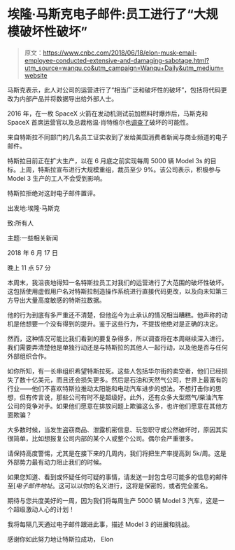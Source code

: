 # 埃隆·马斯克电子邮件:员工进行了“大规模破坏性破坏”

> 原文：<https://www.cnbc.com/2018/06/18/elon-musk-email-employee-conducted-extensive-and-damaging-sabotage.html?utm_source=wanqu.co&utm_campaign=Wanqu+Daily&utm_medium=website>

马斯克表示，此人对公司的运营进行了“相当广泛和破坏性的破坏”，包括将代码更改为内部产品并将数据导出给外部人士。

2016 年，在一枚 SpaceX 火箭在发动机测试前加燃料时爆炸后，马斯克和 SpaceX 首席运营官以及总裁格温·肖特维尔也[调查了](http://spacenews.com/spacexs-musk-says-sabotage-unlikely-cause-of-sept-1-explosion-but-still-a-worry/)破坏的可能性。

来自特斯拉不同部门的几名员工证实收到了发给美国消费者新闻与商业频道的电子邮件。

特斯拉目前正在扩大生产，以在 6 月底之前实现每周 5000 辆 Model 3s 的目标。上周，特斯拉宣布进行大规模重组，裁员至少 9%。该公司表示，积极参与 Model 3 生产的工人不会受到影响。

特斯拉拒绝对这封电子邮件置评。

出发地:埃隆·马斯克

致:所有人

主题:一些相关新闻

2018 年 6 月 17 日

晚上 11 点 57 分

本周末，我沮丧地得知一名特斯拉员工对我们的运营进行了大范围的破坏性破坏。这包括使用虚假用户名对特斯拉制造操作系统进行直接代码更改，以及向未知第三方导出大量高度敏感的特斯拉数据。

他的行为到底有多严重还不清楚，但他迄今为止承认的情况相当糟糕。他声称的动机是他想要一个没有得到的提升。鉴于这些行为，不提拔他绝对是正确的决定。

然而，这种情况可能比我们看到的要复杂得多，所以调查将在本周继续深入进行。我们需要弄清楚他是单独行动还是与特斯拉的其他人一起行动，以及他是否与任何外部组织合作。

如你所知，有一长串组织希望特斯拉死。这些人包括华尔街的卖空者，他们已经损失了数十亿美元，而且还会损失更多。然后是石油和天然气公司，世界上最富有的行业——他们不喜欢特斯拉推动太阳能和电动汽车进步的想法。不想打击你的思想，但有传言说，那些公司有时不是超级好。此外，还有众多大型燃气/柴油汽车公司的竞争对手。如果他们愿意在排放问题上欺骗这么多，也许他们愿意在其他方面欺骗？

大多数时候，当发生盗窃商品、泄露机密信息、玩忽职守或公然破坏时，原因其实很简单，比如想报复公司内部的某个人或整个公司。偶尔会严重很多。

请保持高度警惕，尤其是在接下来的几周内，我们将把生产率提高到 5k/周。这是外部势力最有动力阻止我们的时候。

如果您知道、看到或怀疑任何可疑的事情，请发送一封包含尽可能多的信息的邮件至[*电子邮件地址*。这可以以你的名义进行，这将是保密的，或者完全匿名。

期待与您共度美好的一周，因为我们将每周生产 5000 辆 Model 3 汽车，这是一个超级激动人心的计划！

我将每隔几天通过电子邮件跟进此事，描述 Model 3 的进展和挑战。

感谢你如此努力地让特斯拉成功，
Elon